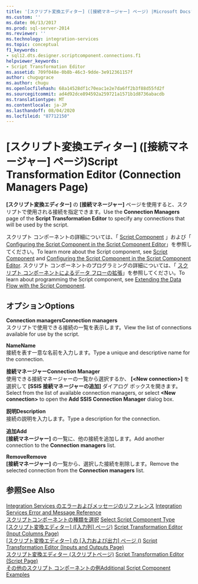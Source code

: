 ```yaml
---
title: '[スクリプト変換エディター] ([接続マネージャー] ページ) |Microsoft Docs'
ms.custom: ''
ms.date: 06/13/2017
ms.prod: sql-server-2014
ms.reviewer: ''
ms.technology: integration-services
ms.topic: conceptual
f1_keywords:
- sql12.dts.designer.scriptcomponent.connections.f1
helpviewer_keywords:
- Script Transformation Editor
ms.assetid: 709f048e-0b8b-46c3-9dde-3e912361157f
author: chugugrace
ms.author: chugu
ms.openlocfilehash: 68a14528df1c70eac1e2e7da6ff2b3f88d55fd2f
ms.sourcegitcommit: ad4d92dce894592a259721a1571b1d8736abacdb
ms.translationtype: MT
ms.contentlocale: ja-JP
ms.lasthandoff: 08/04/2020
ms.locfileid: "87712150"
---
```

# <a name="script-transformation-editor-connection-managers-page"></a><span data-ttu-id="3dcb9-102">[スクリプト変換エディター] ([接続マネージャー] ページ)</span><span class="sxs-lookup"><span data-stu-id="3dcb9-102">Script Transformation Editor (Connection Managers Page)</span></span>
  <span data-ttu-id="3dcb9-103">**[スクリプト変換エディター]** の **[接続マネージャー]** ページを使用すると、スクリプトで使用される接続を指定できます。</span><span class="sxs-lookup"><span data-stu-id="3dcb9-103">Use the **Connection Managers** page of the **Script Transformation Editor** to specify any connections that will be used by the script.</span></span>  
  
 <span data-ttu-id="3dcb9-104">スクリプト コンポーネントの詳細については、「 [Script Component](data-flow/transformations/script-component.md) 」および「 [Configuring the Script Component in the Script Component Editor](extending-packages-scripting/data-flow-script-component/configuring-the-script-component-in-the-script-component-editor.md)」を参照してください。</span><span class="sxs-lookup"><span data-stu-id="3dcb9-104">To learn more about the Script component, see [Script Component](data-flow/transformations/script-component.md) and [Configuring the Script Component in the Script Component Editor](extending-packages-scripting/data-flow-script-component/configuring-the-script-component-in-the-script-component-editor.md).</span></span> <span data-ttu-id="3dcb9-105">スクリプト コンポーネントのプログラミングの詳細については、「 [スクリプト コンポーネントによるデータ フローの拡張](extending-packages-scripting/data-flow-script-component/extending-the-data-flow-with-the-script-component.md)」を参照してください。</span><span class="sxs-lookup"><span data-stu-id="3dcb9-105">To learn about programming the Script component, see [Extending the Data Flow with the Script Component](extending-packages-scripting/data-flow-script-component/extending-the-data-flow-with-the-script-component.md).</span></span>  
  
## <a name="options"></a><span data-ttu-id="3dcb9-106">オプション</span><span class="sxs-lookup"><span data-stu-id="3dcb9-106">Options</span></span>  
 <span data-ttu-id="3dcb9-107">**Connection managers**</span><span class="sxs-lookup"><span data-stu-id="3dcb9-107">**Connection managers**</span></span>  
 <span data-ttu-id="3dcb9-108">スクリプトで使用できる接続の一覧を表示します。</span><span class="sxs-lookup"><span data-stu-id="3dcb9-108">View the list of connections available for use by the script.</span></span>  
  
 <span data-ttu-id="3dcb9-109">**Name**</span><span class="sxs-lookup"><span data-stu-id="3dcb9-109">**Name**</span></span>  
 <span data-ttu-id="3dcb9-110">接続を表す一意な名前を入力します。</span><span class="sxs-lookup"><span data-stu-id="3dcb9-110">Type a unique and descriptive name for the connection.</span></span>  
  
 <span data-ttu-id="3dcb9-111">**接続マネージャー**</span><span class="sxs-lookup"><span data-stu-id="3dcb9-111">**Connection Manager**</span></span>  
 <span data-ttu-id="3dcb9-112">使用できる接続マネージャーの一覧から選択するか、 **[\<New connection>]** を選択して **[SSIS 接続マネージャーの追加]** ダイアログ ボックスを開きます。</span><span class="sxs-lookup"><span data-stu-id="3dcb9-112">Select from the list of available connection managers, or select **\<New connection>** to open the **Add SSIS Connection Manager** dialog box.</span></span>  
  
 <span data-ttu-id="3dcb9-113">**説明**</span><span class="sxs-lookup"><span data-stu-id="3dcb9-113">**Description**</span></span>  
 <span data-ttu-id="3dcb9-114">接続の説明を入力します。</span><span class="sxs-lookup"><span data-stu-id="3dcb9-114">Type a description for the connection.</span></span>  
  
 <span data-ttu-id="3dcb9-115">**追加**</span><span class="sxs-lookup"><span data-stu-id="3dcb9-115">**Add**</span></span>  
 <span data-ttu-id="3dcb9-116">**[接続マネージャー]** の一覧に、他の接続を追加します。</span><span class="sxs-lookup"><span data-stu-id="3dcb9-116">Add another connection to the **Connection managers** list.</span></span>  
  
 <span data-ttu-id="3dcb9-117">**Remove**</span><span class="sxs-lookup"><span data-stu-id="3dcb9-117">**Remove**</span></span>  
 <span data-ttu-id="3dcb9-118">**[接続マネージャー]** の一覧から、選択した接続を削除します。</span><span class="sxs-lookup"><span data-stu-id="3dcb9-118">Remove the selected connection from the **Connection managers** list.</span></span>  
  
## <a name="see-also"></a><span data-ttu-id="3dcb9-119">参照</span><span class="sxs-lookup"><span data-stu-id="3dcb9-119">See Also</span></span>  
 <span data-ttu-id="3dcb9-120">[Integration Services のエラーおよびメッセージのリファレンス](../../2014/integration-services/integration-services-error-and-message-reference.md) </span><span class="sxs-lookup"><span data-stu-id="3dcb9-120">[Integration Services Error and Message Reference](../../2014/integration-services/integration-services-error-and-message-reference.md) </span></span>  
 <span data-ttu-id="3dcb9-121">[スクリプトコンポーネントの種類を選択](../../2014/integration-services/select-script-component-type.md) </span><span class="sxs-lookup"><span data-stu-id="3dcb9-121">[Select Script Component Type](../../2014/integration-services/select-script-component-type.md) </span></span>  
 <span data-ttu-id="3dcb9-122">[[スクリプト変換エディター] &#40;[入力列] ページ&#41;](../../2014/integration-services/script-transformation-editor-input-columns-page.md) </span><span class="sxs-lookup"><span data-stu-id="3dcb9-122">[Script Transformation Editor &#40;Input Columns Page&#41;](../../2014/integration-services/script-transformation-editor-input-columns-page.md) </span></span>  
 <span data-ttu-id="3dcb9-123">[[スクリプト変換エディター] の [入力および出力] ページ &#40;&#41;](../../2014/integration-services/script-transformation-editor-inputs-and-outputs-page.md) </span><span class="sxs-lookup"><span data-stu-id="3dcb9-123">[Script Transformation Editor &#40;Inputs and Outputs Page&#41;](../../2014/integration-services/script-transformation-editor-inputs-and-outputs-page.md) </span></span>  
 <span data-ttu-id="3dcb9-124">[スクリプト変換エディター &#40;スクリプトページ&#41;](../../2014/integration-services/script-transformation-editor-script-page.md) </span><span class="sxs-lookup"><span data-stu-id="3dcb9-124">[Script Transformation Editor &#40;Script Page&#41;](../../2014/integration-services/script-transformation-editor-script-page.md) </span></span>  
 [<span data-ttu-id="3dcb9-125">その他のスクリプト コンポーネントの例</span><span class="sxs-lookup"><span data-stu-id="3dcb9-125">Additional Script Component Examples</span></span>](extending-packages-scripting-data-flow-script-component-examples/additional-script-component-examples.md)  
  
  
